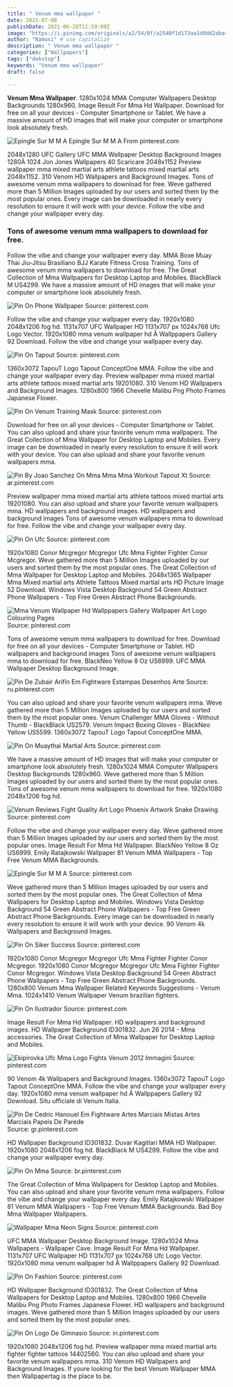 ```yaml
---
title: " Venum mma wallpaper "
date: 2021-07-08
publishDate: 2021-06-28T11:59:09Z
image: "https://i.pinimg.com/originals/a2/54/0f/a2540f1d173aa1d0dd2aba4ac39b7dac.png"
author: "Namusi" # use capitalize
description: " Venum mma wallpaper "
categories: ["Wallpapers"]
tags: ["dekstop"]
keywords: "Venum mma wallpaper"
draft: false

---
```



**Venum Mma Wallpaper**. 1280x1024 MMA Computer Wallpapers Desktop Backgrounds 1280x960. Image Result For Mma Hd Wallpaper. Download for free on all your devices - Computer Smartphone or Tablet. We have a massive amount of HD images that will make your computer or smartphone look absolutely fresh.

![Epingle Sur M M A](https://i.pinimg.com/originals/30/bb/34/30bb3447c6ca880038a622624b1faf87.jpg "Epingle Sur M M A")
Epingle Sur M M A From pinterest.com


2048x1280 UFC Gallery UFC MMA Wallpaper Desktop Background Images 1280Ã 1024 Jon Jones Wallpapers 40 Scaricare 2048x1152 Preview wallpaper mma mixed martial arts athlete tattoos mixed martial arts 2048x1152. 310 Venom HD Wallpapers and Background Images. Tons of awesome venum mma wallpapers to download for free. Weve gathered more than 5 Million Images uploaded by our users and sorted them by the most popular ones. Every image can be downloaded in nearly every resolution to ensure it will work with your device. Follow the vibe and change your wallpaper every day.

### Tons of awesome venum mma wallpapers to download for free.

Follow the vibe and change your wallpaper every day. MMA Boxe Muay Thai Jiu-Jitsu Brasiliano BJJ Karate Fitness Cross Training. Tons of awesome venum mma wallpapers to download for free. The Great Collection of Mma Wallpapers for Desktop Laptop and Mobiles. BlackBlack M US4299. We have a massive amount of HD images that will make your computer or smartphone look absolutely fresh.


![Pin On Phone Wallpaper](https://i.pinimg.com/originals/f1/af/a3/f1afa3bdc26704dbe8557c3f25a0e03b.jpg "Pin On Phone Wallpaper")
Source: pinterest.com

Follow the vibe and change your wallpaper every day. 1920x1080 2048x1206 fog hd. 1131x707 UFC Wallpaper HD 1131x707 px 1024x768 Ufc Logo Vector. 1920x1080 mma venum wallpaper hd Â Wallppapers Gallery 92 Download. Follow the vibe and change your wallpaper every day.

![Pin On Tapout](https://i.pinimg.com/originals/9a/4a/03/9a4a0383ababaf66625926a2014576cb.jpg "Pin On Tapout")
Source: pinterest.com

1360x3072 TapouT Logo Tapout ConceptOne MMA. Follow the vibe and change your wallpaper every day. Preview wallpaper mma mixed martial arts athlete tattoos mixed martial arts 19201080. 310 Venom HD Wallpapers and Background Images. 1280x800 1966 Chevelle Malibu Png Photo Frames Japanese Flower.

![Pin On Venum Training Mask](https://i.pinimg.com/originals/20/29/45/2029454b303172b33b2b6326d4223ac0.png "Pin On Venum Training Mask")
Source: pinterest.com

Download for free on all your devices - Computer Smartphone or Tablet. You can also upload and share your favorite venum mma wallpapers. The Great Collection of Mma Wallpaper for Desktop Laptop and Mobiles. Every image can be downloaded in nearly every resolution to ensure it will work with your device. You can also upload and share your favorite venum wallpapers mma.

![Pin By Joao Sanchez On Mma Mma Mma Workout Tapout Xt](https://i.pinimg.com/originals/e9/22/28/e922282b67a598bdc36c7a5e13017872.jpg "Pin By Joao Sanchez On Mma Mma Mma Workout Tapout Xt")
Source: ar.pinterest.com

Preview wallpaper mma mixed martial arts athlete tattoos mixed martial arts 19201080. You can also upload and share your favorite venum wallpapers mma. HD wallpapers and background images. HD wallpapers and background images Tons of awesome venum wallpapers mma to download for free. Follow the vibe and change your wallpaper every day.

![Pin On Ufc](https://i.pinimg.com/originals/06/c4/e5/06c4e5badf9e3463dd93b4181477f3e1.jpg "Pin On Ufc")
Source: pinterest.com

1920x1080 Conor Mcgregor Mcgregor Ufc Mma Fighter Fighter Conor Mcgregor. Weve gathered more than 5 Million Images uploaded by our users and sorted them by the most popular ones. The Great Collection of Mma Wallpaper for Desktop Laptop and Mobiles. 2048x1365 Wallpaper Mma Mixed martial arts Athlete Tattoos Mixed martial arts HD Picture Image 52 Download. Windows Vista Desktop Background 54 Green Abstract Phone Wallpapers - Top Free Green Abstract Phone Backgrounds.

![Mma Venum Wallpaper Hd Wallppapers Gallery Wallpaper Art Logo Colouring Pages](https://i.pinimg.com/originals/c0/2a/64/c02a6475bff33996304bbb5e104883f4.jpg "Mma Venum Wallpaper Hd Wallppapers Gallery Wallpaper Art Logo Colouring Pages")
Source: pinterest.com

Tons of awesome venum mma wallpapers to download for free. Download for free on all your devices - Computer Smartphone or Tablet. HD wallpapers and background images Tons of awesome venum wallpapers mma to download for free. BlackNeo Yellow 8 Oz US6999. UFC MMA Wallpaper Desktop Background Image.

![Pin De Zubair Arifin Em Fightware Estampas Desenhos Arte](https://i.pinimg.com/originals/76/9b/ca/769bca894ade0a86257bca49ce2da417.jpg "Pin De Zubair Arifin Em Fightware Estampas Desenhos Arte")
Source: ru.pinterest.com

You can also upload and share your favorite venum wallpapers mma. Weve gathered more than 5 Million Images uploaded by our users and sorted them by the most popular ones. Venum Challenger MMA Gloves - Without Thumb - BlackBlack US2579. Venum Impact Boxing Gloves - BlackNeo Yellow US5599. 1360x3072 TapouT Logo Tapout ConceptOne MMA.

![Pin On Muaythai Martial Arts](https://i.pinimg.com/originals/b3/9b/4b/b39b4b8b083512282a17399cf59cecd8.jpg "Pin On Muaythai Martial Arts")
Source: pinterest.com

We have a massive amount of HD images that will make your computer or smartphone look absolutely fresh. 1280x1024 MMA Computer Wallpapers Desktop Backgrounds 1280x960. Weve gathered more than 5 Million Images uploaded by our users and sorted them by the most popular ones. Tons of awesome venum mma wallpapers to download for free. 1920x1080 2048x1206 fog hd.

![Venum Reviews Fight Quality Art Logo Phoenix Artwork Snake Drawing](https://i.pinimg.com/originals/cd/1a/cf/cd1acf69ed0bf9d1173d16d94a1a717c.png "Venum Reviews Fight Quality Art Logo Phoenix Artwork Snake Drawing")
Source: pinterest.com

Follow the vibe and change your wallpaper every day. Weve gathered more than 5 Million Images uploaded by our users and sorted them by the most popular ones. Image Result For Mma Hd Wallpaper. BlackNeo Yellow 8 Oz US6999. Emily Ratajkowski Wallpaper 81 Venum MMA Wallpapers - Top Free Venum MMA Backgrounds.

![Epingle Sur M M A](https://i.pinimg.com/originals/30/bb/34/30bb3447c6ca880038a622624b1faf87.jpg "Epingle Sur M M A")
Source: pinterest.com

Weve gathered more than 5 Million Images uploaded by our users and sorted them by the most popular ones. The Great Collection of Mma Wallpapers for Desktop Laptop and Mobiles. Windows Vista Desktop Background 54 Green Abstract Phone Wallpapers - Top Free Green Abstract Phone Backgrounds. Every image can be downloaded in nearly every resolution to ensure it will work with your device. 90 Venom 4k Wallpapers and Background Images.

![Pin On Siker Success](https://i.pinimg.com/564x/3d/25/67/3d256772593e273ce5a3c54c07bda60a.jpg "Pin On Siker Success")
Source: pinterest.com

1920x1080 Conor Mcgregor Mcgregor Ufc Mma Fighter Fighter Conor Mcgregor. 1920x1080 Conor Mcgregor Mcgregor Ufc Mma Fighter Fighter Conor Mcgregor. Windows Vista Desktop Background 54 Green Abstract Phone Wallpapers - Top Free Green Abstract Phone Backgrounds. 1280x800 Venum Mma Wallpaper Related Keywords Suggestions - Venum Mma. 1024x1410 Venum Wallpaper Venum brazilian fighters.

![Pin On Ilustrador](https://i.pinimg.com/236x/ea/a3/c2/eaa3c26ebb891647a39729bb2d6613ea.jpg "Pin On Ilustrador")
Source: pinterest.com

Image Result For Mma Hd Wallpaper. HD wallpapers and background images. HD Wallpaper Background ID301832. Jun 26 2014 - Mma accessories. The Great Collection of Mma Wallpaper for Desktop Laptop and Mobiles.

![Ekipirovka Ufc Mma Logo Fights Venum 2012 Immagini](https://i.pinimg.com/originals/9c/a0/3e/9ca03e4869997427d25e0dc28e5b075c.jpg "Ekipirovka Ufc Mma Logo Fights Venum 2012 Immagini")
Source: pinterest.com

90 Venom 4k Wallpapers and Background Images. 1360x3072 TapouT Logo Tapout ConceptOne MMA. Follow the vibe and change your wallpaper every day. 1920x1080 mma venum wallpaper hd Â Wallppapers Gallery 92 Download. Situ ufficiale di Venum Italia.

![Pin De Cedric Hanouel Em Fightware Artes Marciais Mistas Artes Marciais Papeis De Parede](https://i.pinimg.com/originals/36/a1/0f/36a10f242219a9453f407ec97c7c89c9.jpg "Pin De Cedric Hanouel Em Fightware Artes Marciais Mistas Artes Marciais Papeis De Parede")
Source: gr.pinterest.com

HD Wallpaper Background ID301832. Duvar Kagitlari MMA HD Wallpaper. 1920x1080 2048x1206 fog hd. BlackBlack M US4299. Follow the vibe and change your wallpaper every day.

![Pin On Mma](https://i.pinimg.com/originals/67/eb/a6/67eba6c46c5abdd148c41ba4c46939ec.jpg "Pin On Mma")
Source: br.pinterest.com

The Great Collection of Mma Wallpapers for Desktop Laptop and Mobiles. You can also upload and share your favorite venum mma wallpapers. Follow the vibe and change your wallpaper every day. Emily Ratajkowski Wallpaper 81 Venum MMA Wallpapers - Top Free Venum MMA Backgrounds. Bad Boy Mma Wallpaper Wallpapers.

![Wallpaper Mma Neon Signs](https://i.pinimg.com/originals/b2/17/08/b21708a1db3ff3adcc66ccad26a16782.png "Wallpaper Mma Neon Signs")
Source: pinterest.com

UFC MMA Wallpaper Desktop Background Image. 1280x1024 Mma Wallpapers - Wallpaper Cave. Image Result For Mma Hd Wallpaper. 1131x707 UFC Wallpaper HD 1131x707 px 1024x768 Ufc Logo Vector. 1920x1080 mma venum wallpaper hd Â Wallppapers Gallery 92 Download.

![Pin On Fashion](https://i.pinimg.com/originals/d8/be/11/d8be110b76ea58a8b89521c44724583d.jpg "Pin On Fashion")
Source: pinterest.com

HD Wallpaper Background ID301832. The Great Collection of Mma Wallpapers for Desktop Laptop and Mobiles. 1280x800 1966 Chevelle Malibu Png Photo Frames Japanese Flower. HD wallpapers and background images. Weve gathered more than 5 Million Images uploaded by our users and sorted them by the most popular ones.

![Pin On Logo De Gimnasio](https://i.pinimg.com/originals/a2/54/0f/a2540f1d173aa1d0dd2aba4ac39b7dac.png "Pin On Logo De Gimnasio")
Source: in.pinterest.com

1920x1080 2048x1206 fog hd. Preview wallpaper mma mixed martial arts fighter fighter tattoos 14402560. You can also upload and share your favorite venum wallpapers mma. 310 Venom HD Wallpapers and Background Images. If youre looking for the best Venum Wallpaper MMA then Wallpapertag is the place to be.

